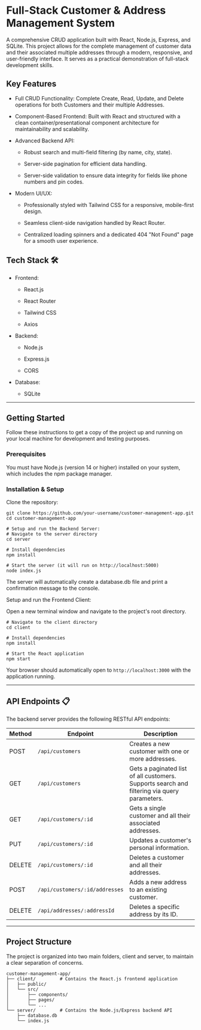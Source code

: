 # Full-Stack Customer & Address Management System 


A comprehensive CRUD application built with React, Node.js, Express, and SQLite. This project allows for the complete management of customer data and their associated multiple addresses through a modern, responsive, and user-friendly interface. It serves as a practical demonstration of full-stack development skills.

## Key Features 
- Full CRUD Functionality: Complete Create, Read, Update, and Delete operations for both Customers and their multiple Addresses.

- Component-Based Frontend: Built with React and structured with a clean container/presentational component architecture for maintainability and scalability.

- Advanced Backend API:

  - Robust search and multi-field filtering (by name, city, state).

  - Server-side pagination for efficient data handling.

  - Server-side validation to ensure data integrity for fields like phone numbers and pin codes.

- Modern UI/UX:

  - Professionally styled with Tailwind CSS for a responsive, mobile-first design.

  - Seamless client-side navigation handled by React Router.

  - Centralized loading spinners and a dedicated 404 "Not Found" page for a smooth user experience.

## Tech Stack 🛠️
- Frontend:

  - React.js

  - React Router

  - Tailwind CSS

  - Axios

- Backend:

  - Node.js

  - Express.js

  - CORS

- Database:

  - SQLite

---

## Getting Started
Follow these instructions to get a copy of the project up and running on your local machine for development and testing purposes.

### Prerequisites
You must have Node.js (version 14 or higher) installed on your system, which includes the npm package manager.

### Installation & Setup
Clone the repository:

```
git clone https://github.com/your-username/customer-management-app.git
cd customer-management-app

# Setup and run the Backend Server:
# Navigate to the server directory
cd server

# Install dependencies
npm install

# Start the server (it will run on http://localhost:5000)
node index.js
```
The server will automatically create a database.db file and print a confirmation message to the console.

Setup and run the Frontend Client:

Open a new terminal window and navigate to the project's root directory.

```
# Navigate to the client directory
cd client

# Install dependencies
npm install

# Start the React application
npm start
```
Your browser should automatically open to `http://localhost:3000` with the application running.

---

## API Endpoints 📋
The backend server provides the following RESTful API endpoints:

| Method | Endpoint                          | Description                                              |
|--------|-----------------------------------|----------------------------------------------------------|
| POST   | `/api/customers`                  | Creates a new customer with one or more addresses.       |
| GET    | `/api/customers`                  | Gets a paginated list of all customers. Supports search and filtering via query parameters. |
| GET    | `/api/customers/:id`              | Gets a single customer and all their associated addresses. |
| PUT    | `/api/customers/:id`              | Updates a customer's personal information.               |
| DELETE | `/api/customers/:id`              | Deletes a customer and all their addresses.              |
| POST   | `/api/customers/:id/addresses`    | Adds a new address to an existing customer.              |
| DELETE | `/api/addresses/:addressId`       | Deletes a specific address by its ID.                    |

---

## Project Structure
The project is organized into two main folders, client and server, to maintain a clear separation of concerns.

```
customer-management-app/
├── client/         # Contains the React.js frontend application
│   ├── public/
│   └── src/
│       ├── components/
│       ├── pages/
│       └── ...
└── server/         # Contains the Node.js/Express backend API
    ├── database.db
    └── index.js
```
